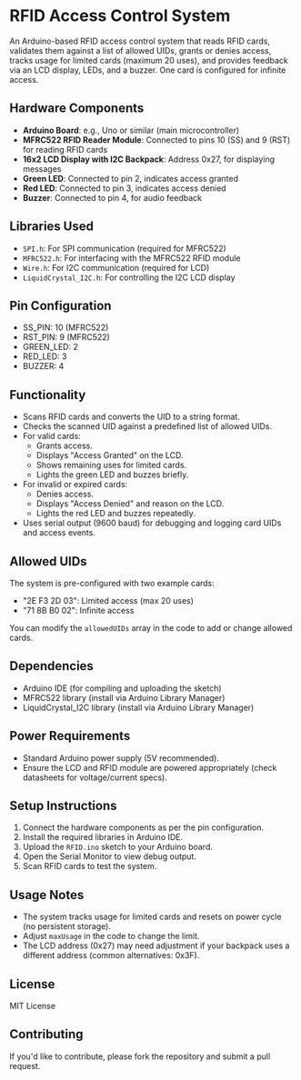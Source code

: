 # RFID Access Control System

An Arduino-based RFID access control system that reads RFID cards, validates them against a list of allowed UIDs, grants or denies access, tracks usage for limited cards (maximum 20 uses), and provides feedback via an LCD display, LEDs, and a buzzer. One card is configured for infinite access.

## Hardware Components

- **Arduino Board**: e.g., Uno or similar (main microcontroller)
- **MFRC522 RFID Reader Module**: Connected to pins 10 (SS) and 9 (RST) for reading RFID cards
- **16x2 LCD Display with I2C Backpack**: Address 0x27, for displaying messages
- **Green LED**: Connected to pin 2, indicates access granted
- **Red LED**: Connected to pin 3, indicates access denied
- **Buzzer**: Connected to pin 4, for audio feedback

## Libraries Used

- `SPI.h`: For SPI communication (required for MFRC522)
- `MFRC522.h`: For interfacing with the MFRC522 RFID module
- `Wire.h`: For I2C communication (required for LCD)
- `LiquidCrystal_I2C.h`: For controlling the I2C LCD display

## Pin Configuration

- SS_PIN: 10 (MFRC522)
- RST_PIN: 9 (MFRC522)
- GREEN_LED: 2
- RED_LED: 3
- BUZZER: 4

## Functionality

- Scans RFID cards and converts the UID to a string format.
- Checks the scanned UID against a predefined list of allowed UIDs.
- For valid cards:
  - Grants access.
  - Displays "Access Granted" on the LCD.
  - Shows remaining uses for limited cards.
  - Lights the green LED and buzzes briefly.
- For invalid or expired cards:
  - Denies access.
  - Displays "Access Denied" and reason on the LCD.
  - Lights the red LED and buzzes repeatedly.
- Uses serial output (9600 baud) for debugging and logging card UIDs and access events.

## Allowed UIDs

The system is pre-configured with two example cards:
- "2E F3 2D 03": Limited access (max 20 uses)
- "71 8B B0 02": Infinite access

You can modify the `allowedUIDs` array in the code to add or change allowed cards.

## Dependencies

- Arduino IDE (for compiling and uploading the sketch)
- MFRC522 library (install via Arduino Library Manager)
- LiquidCrystal_I2C library (install via Arduino Library Manager)

## Power Requirements

- Standard Arduino power supply (5V recommended).
- Ensure the LCD and RFID module are powered appropriately (check datasheets for voltage/current specs).

## Setup Instructions

1. Connect the hardware components as per the pin configuration.
2. Install the required libraries in Arduino IDE.
3. Upload the `RFID.ino` sketch to your Arduino board.
4. Open the Serial Monitor to view debug output.
5. Scan RFID cards to test the system.

## Usage Notes

- The system tracks usage for limited cards and resets on power cycle (no persistent storage).
- Adjust `maxUsage` in the code to change the limit.
- The LCD address (0x27) may need adjustment if your backpack uses a different address (common alternatives: 0x3F).

## License

MIT License

## Contributing

If you'd like to contribute, please fork the repository and submit a pull request.
